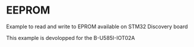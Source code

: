 # EEPROM
Example to read and write to EPROM available on STM32 Discovery board

This example is devolopped for the B-U585I-IOT02A
